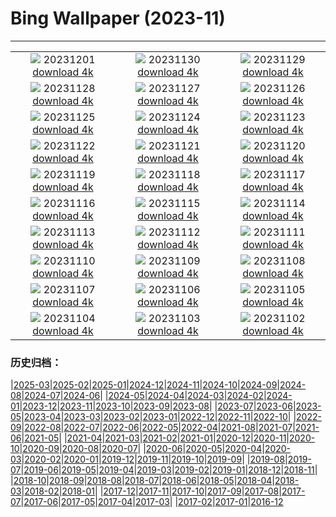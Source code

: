 # Bing Wallpaper (2023-11)
**************
| | | |
| :----: | :----: | :----: |
| ![](https://www.bing.com/th?id=OHR.IcebergAntarctica_JA-JP7499377944_1920x1080.jpg) 20231201 [download 4k](https://www.bing.com/th?id=OHR.IcebergAntarctica_JA-JP7499377944_UHD.jpg) | ![](https://www.bing.com/th?id=OHR.TrotternishStorr_JA-JP7531639858_1920x1080.jpg) 20231130 [download 4k](https://www.bing.com/th?id=OHR.TrotternishStorr_JA-JP7531639858_UHD.jpg) | ![](https://www.bing.com/th?id=OHR.TreeLighting_JA-JP6880977842_1920x1080.jpg) 20231129 [download 4k](https://www.bing.com/th?id=OHR.TreeLighting_JA-JP6880977842_UHD.jpg) |
| ![](https://www.bing.com/th?id=OHR.HumanKindness_JA-JP6290539891_1920x1080.jpg) 20231128 [download 4k](https://www.bing.com/th?id=OHR.HumanKindness_JA-JP6290539891_UHD.jpg) | ![](https://www.bing.com/th?id=OHR.RioNegro_JA-JP6030654959_1920x1080.jpg) 20231127 [download 4k](https://www.bing.com/th?id=OHR.RioNegro_JA-JP6030654959_UHD.jpg) | ![](https://www.bing.com/th?id=OHR.BathingDay2023_JA-JP8643192749_1920x1080.jpg) 20231126 [download 4k](https://www.bing.com/th?id=OHR.BathingDay2023_JA-JP8643192749_UHD.jpg) |
| ![](https://www.bing.com/th?id=OHR.TajoRiver_JA-JP5452234121_1920x1080.jpg) 20231125 [download 4k](https://www.bing.com/th?id=OHR.TajoRiver_JA-JP5452234121_UHD.jpg) | ![](https://www.bing.com/th?id=OHR.HallofMosses_JA-JP4877057961_1920x1080.jpg) 20231124 [download 4k](https://www.bing.com/th?id=OHR.HallofMosses_JA-JP4877057961_UHD.jpg) | ![](https://www.bing.com/th?id=OHR.BradgateFallow_JA-JP4632580137_1920x1080.jpg) 20231123 [download 4k](https://www.bing.com/th?id=OHR.BradgateFallow_JA-JP4632580137_UHD.jpg) |
| ![](https://www.bing.com/th?id=OHR.Xiaoxue2023_JA-JP4270732262_1920x1080.jpg) 20231122 [download 4k](https://www.bing.com/th?id=OHR.Xiaoxue2023_JA-JP4270732262_UHD.jpg) | ![](https://www.bing.com/th?id=OHR.HelloSeal_JA-JP3912417099_1920x1080.jpg) 20231121 [download 4k](https://www.bing.com/th?id=OHR.HelloSeal_JA-JP3912417099_UHD.jpg) | ![](https://www.bing.com/th?id=OHR.ChapmanAdventure_JA-JP3299214561_1920x1080.jpg) 20231120 [download 4k](https://www.bing.com/th?id=OHR.ChapmanAdventure_JA-JP3299214561_UHD.jpg) |
| ![](https://www.bing.com/th?id=OHR.FrozenBog_JA-JP3036034875_1920x1080.jpg) 20231119 [download 4k](https://www.bing.com/th?id=OHR.FrozenBog_JA-JP3036034875_UHD.jpg) | ![](https://www.bing.com/th?id=OHR.MilsePolarBear_JA-JP2676664686_1920x1080.jpg) 20231118 [download 4k](https://www.bing.com/th?id=OHR.MilsePolarBear_JA-JP2676664686_UHD.jpg) | ![](https://www.bing.com/th?id=OHR.SnakeRiverTeton_JA-JP1792583691_1920x1080.jpg) 20231117 [download 4k](https://www.bing.com/th?id=OHR.SnakeRiverTeton_JA-JP1792583691_UHD.jpg) |
| ![](https://www.bing.com/th?id=OHR.AthensAcropolis_JA-JP1206532220_1920x1080.jpg) 20231116 [download 4k](https://www.bing.com/th?id=OHR.AthensAcropolis_JA-JP1206532220_UHD.jpg) | ![](https://www.bing.com/th?id=OHR.ShichiGoSan2023_JA-JP6423389600_1920x1080.jpg) 20231115 [download 4k](https://www.bing.com/th?id=OHR.ShichiGoSan2023_JA-JP6423389600_UHD.jpg) | ![](https://www.bing.com/th?id=OHR.RussellLupines_JA-JP1047682065_1920x1080.jpg) 20231114 [download 4k](https://www.bing.com/th?id=OHR.RussellLupines_JA-JP1047682065_UHD.jpg) |
| ![](https://www.bing.com/th?id=OHR.OliveOrchard_JA-JP4824162139_1920x1080.jpg) 20231113 [download 4k](https://www.bing.com/th?id=OHR.OliveOrchard_JA-JP4824162139_UHD.jpg) | ![](https://www.bing.com/th?id=OHR.DiwaliAyodhya_JA-JP0829173693_1920x1080.jpg) 20231112 [download 4k](https://www.bing.com/th?id=OHR.DiwaliAyodhya_JA-JP0829173693_UHD.jpg) | ![](https://www.bing.com/th?id=OHR.SarekSweden_JA-JP0736730927_1920x1080.jpg) 20231111 [download 4k](https://www.bing.com/th?id=OHR.SarekSweden_JA-JP0736730927_UHD.jpg) |
| ![](https://www.bing.com/th?id=OHR.BadlandsSunrise_JA-JP0594221338_1920x1080.jpg) 20231110 [download 4k](https://www.bing.com/th?id=OHR.BadlandsSunrise_JA-JP0594221338_UHD.jpg) | ![](https://www.bing.com/th?id=OHR.NorwayBirch_JA-JP0530837645_1920x1080.jpg) 20231109 [download 4k](https://www.bing.com/th?id=OHR.NorwayBirch_JA-JP0530837645_UHD.jpg) | ![](https://www.bing.com/th?id=OHR.Lidong2023_JA-JP3829424254_1920x1080.jpg) 20231108 [download 4k](https://www.bing.com/th?id=OHR.Lidong2023_JA-JP3829424254_UHD.jpg) |
| ![](https://www.bing.com/th?id=OHR.KirkilaiTower_JA-JP2022080593_1920x1080.jpg) 20231107 [download 4k](https://www.bing.com/th?id=OHR.KirkilaiTower_JA-JP2022080593_UHD.jpg) | ![](https://www.bing.com/th?id=OHR.LagoPehoe_JA-JP3134234118_1920x1080.jpg) 20231106 [download 4k](https://www.bing.com/th?id=OHR.LagoPehoe_JA-JP3134234118_UHD.jpg) | ![](https://www.bing.com/th?id=OHR.SilencioSpain_JA-JP2937040234_1920x1080.jpg) 20231105 [download 4k](https://www.bing.com/th?id=OHR.SilencioSpain_JA-JP2937040234_UHD.jpg) |
| ![](https://www.bing.com/th?id=OHR.BisonSnow_JA-JP2748366682_1920x1080.jpg) 20231104 [download 4k](https://www.bing.com/th?id=OHR.BisonSnow_JA-JP2748366682_UHD.jpg) | ![](https://www.bing.com/th?id=OHR.ManateeMama_JA-JP0142051639_1920x1080.jpg) 20231103 [download 4k](https://www.bing.com/th?id=OHR.ManateeMama_JA-JP0142051639_UHD.jpg) | ![](https://www.bing.com/th?id=OHR.DeathValleySalt_JA-JP5389792178_1920x1080.jpg) 20231102 [download 4k](https://www.bing.com/th?id=OHR.DeathValleySalt_JA-JP5389792178_UHD.jpg) |

### 历史归档：

|[2025-03](2025-03/2025-03.md)|[2025-02](2025-02/2025-02.md)|[2025-01](2025-01/2025-01.md)|[2024-12](2024-12/2024-12.md)|[2024-11](2024-11/2024-11.md)|[2024-10](2024-10/2024-10.md)|[2024-09](2024-09/2024-09.md)|[2024-08](2024-08/2024-08.md)|[2024-07](2024-07/2024-07.md)|[2024-06](2024-06/2024-06.md)|
|[2024-05](2024-05/2024-05.md)|[2024-04](2024-04/2024-04.md)|[2024-03](2024-03/2024-03.md)|[2024-02](2024-02/2024-02.md)|[2024-01](2024-01/2024-01.md)|[2023-12](2023-12/2023-12.md)|[2023-11](2023-11/2023-11.md)|[2023-10](2023-10/2023-10.md)|[2023-09](2023-09/2023-09.md)|[2023-08](2023-08/2023-08.md)|
|[2023-07](2023-07/2023-07.md)|[2023-06](2023-06/2023-06.md)|[2023-05](2023-05/2023-05.md)|[2023-04](2023-04/2023-04.md)|[2023-03](2023-03/2023-03.md)|[2023-02](2023-02/2023-02.md)|[2023-01](2023-01/2023-01.md)|[2022-12](2022-12/2022-12.md)|[2022-11](2022-11/2022-11.md)|[2022-10](2022-10/2022-10.md)|
|[2022-09](2022-09/2022-09.md)|[2022-08](2022-08/2022-08.md)|[2022-07](2022-07/2022-07.md)|[2022-06](2022-06/2022-06.md)|[2022-05](2022-05/2022-05.md)|[2022-04](2022-04/2022-04.md)|[2021-08](2021-08/2021-08.md)|[2021-07](2021-07/2021-07.md)|[2021-06](2021-06/2021-06.md)|[2021-05](2021-05/2021-05.md)|
|[2021-04](2021-04/2021-04.md)|[2021-03](2021-03/2021-03.md)|[2021-02](2021-02/2021-02.md)|[2021-01](2021-01/2021-01.md)|[2020-12](2020-12/2020-12.md)|[2020-11](2020-11/2020-11.md)|[2020-10](2020-10/2020-10.md)|[2020-09](2020-09/2020-09.md)|[2020-08](2020-08/2020-08.md)|[2020-07](2020-07/2020-07.md)|
|[2020-06](2020-06/2020-06.md)|[2020-05](2020-05/2020-05.md)|[2020-04](2020-04/2020-04.md)|[2020-03](2020-03/2020-03.md)|[2020-02](2020-02/2020-02.md)|[2020-01](2020-01/2020-01.md)|[2019-12](2019-12/2019-12.md)|[2019-11](2019-11/2019-11.md)|[2019-10](2019-10/2019-10.md)|[2019-09](2019-09/2019-09.md)|
|[2019-08](2019-08/2019-08.md)|[2019-07](2019-07/2019-07.md)|[2019-06](2019-06/2019-06.md)|[2019-05](2019-05/2019-05.md)|[2019-04](2019-04/2019-04.md)|[2019-03](2019-03/2019-03.md)|[2019-02](2019-02/2019-02.md)|[2019-01](2019-01/2019-01.md)|[2018-12](2018-12/2018-12.md)|[2018-11](2018-11/2018-11.md)|
|[2018-10](2018-10/2018-10.md)|[2018-09](2018-09/2018-09.md)|[2018-08](2018-08/2018-08.md)|[2018-07](2018-07/2018-07.md)|[2018-06](2018-06/2018-06.md)|[2018-05](2018-05/2018-05.md)|[2018-04](2018-04/2018-04.md)|[2018-03](2018-03/2018-03.md)|[2018-02](2018-02/2018-02.md)|[2018-01](2018-01/2018-01.md)|
|[2017-12](2017-12/2017-12.md)|[2017-11](2017-11/2017-11.md)|[2017-10](2017-10/2017-10.md)|[2017-09](2017-09/2017-09.md)|[2017-08](2017-08/2017-08.md)|[2017-07](2017-07/2017-07.md)|[2017-06](2017-06/2017-06.md)|[2017-05](2017-05/2017-05.md)|[2017-04](2017-04/2017-04.md)|[2017-03](2017-03/2017-03.md)|
|[2017-02](2017-02/2017-02.md)|[2017-01](2017-01/2017-01.md)|[2016-12](2016-12/2016-12.md)